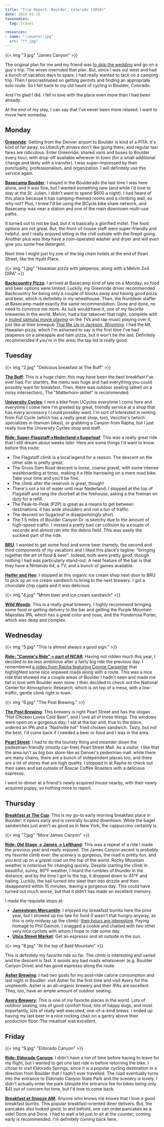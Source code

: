```yaml
---
title: "Trip Report: Boulder, Colorado (2018)"
date: 2019-01-13
taxonomies:
  tag: travel

resources:
- name: ":counter.jpg"
  src: "**.jpg"
---
```


{{< img "3.jpg" "James Canyon" >}}

The original plan for me and my friend was [to skip the
wedding](https://ericgar.com/2019/01/13/sonoma-2018/) and go on a guy's trip.
The wives overruled that plan. But, since I was out west and had a bunch of
vacation days to spare, I had really wanted to tack on a camping trip. Then I
procrastinated on getting permits and finding an appropriate solo route. So I
fell back to my old haunt of cycling in Boulder, Colorado.

And I'm glad I did. I fell in love with the place even more than I had been
already.

At the end of my stay, I can say that I've never been more relaxed. I want to
move here someday.

## Monday

**[Greenride](https://greenrideco.com/)**: Getting from the Denver airport to
Boulder is kind of a PITA: it's kind of far away, so Uber/Lyft drivers don't
like going there, and regular taxi fares are ridiculous. Enter Greenride:
shared vans and buses to Boulder every hour, with drop-off available wherever
in town (for a small additional change and likely with a transfer). I was
super-impressed by their punctuality, professionalism, and organization. I will
definitely use this service again.

**[Basecamp Boulder](https://basecampboulder.com/)**: I stayed in the
Boulderado the last time I was here alone, and it was fine, but I wanted
something new (and while I'd love to stay at the St. Julien, I didn't want to
spend $600 a night). I had heard of this place because it has camping-themed
rooms and a climbing wall, so why not? Plus, I knew I'd be using the BCycle
bike share network, and Basecamp was near a station and one of the main
downtown multi-use paths.

It turned out to not be bad, but it is basically a glorified motel. The food
options are not great. But, the front-of-house staff were super-friendly and
helpful, and I really enjoyed sitting in the chill outside with the firepit
going. Another plus was they have a coin-operated washer and dryer and will
even give you some free detergent.

Next time I might just try one of the big chain hotels at the end of Pearl
Street, like the Hyatt Place.

{{< img "1.jpg" "Hawaiian pizza with jalepenos, along with a Melvin 2x4 DIPA" >}}

**[Backcountry Pizza](https://backcountrypizzaandtaphouse.info/)**: I arrived
at Basecamp kind of late on a Monday, so food and beer options were limited.
Luckily, my Greenride driver recommended Backcountry for being only a couple of
blocks away and having good pizza and beer, which is definitely in my
wheelhouse. Then, the frontdesk staffer at Basecamp made exactly the same
recommendation. Done and done, no need to convince me more. As luck would have
it, one of my favorite breweries in the world, Melvin, had a bar takeover that
night, complete with a [muted samurai movie
playing](https://en.wikipedia.org/wiki/Zatoichi) on the TVs and rap music
playing over it, just like at their brewpub [Thai Me Up in Jackson,
Wyoming](https://ericgar.com/2016/09/27/jackson-2016-trip-report/). I had the
Mt. Hawaiian pizza, which I'm ashamed to say is the first time I've had
jalapenos on a pineapple and ham pizza, but it won't be the last. Definitely
recommended if you're in the area; the tap list is really good.

## Tuesday

{{< img "2.jpg" "Delicious breakfast at The Buff" >}}

**[The Buff](https://www.buffrestaurant.com/)**: This is a huge claim: this may
have been the best breakfast I've ever had. For starters, the menu was huge and
had everything you could possibly want for breakfast. Then, there was outdoor
seating (albeit on a noisy intersection), The "Matterhorn skillet" is
recommended.

**[University Cycles](https://ubikes.com/)**: I rent a bike from UCycles
everytime I come here and everytime I come here I'm greeted by great, friendly
service at a shop that has every accessory I could possibly want. I'm sort of
interested in renting from Full Cycle (which has a really great shop, too),
Vecchio's (which specializes in titanium bikes), or grabbing a Canyon from
Rapha, but I just really love the University Cycles shop and staff.

**[Ride:
Super-Flagstaff->Nederland->Sugarloaf](https://www.strava.com/activities/1850917612)**:
This was a really great ride that I still dream about weeks later. Here are
some things I'd want to know before this route:



*   The Flagstaff climb is a local legend for a reason. The descent on the
    other side is pretty great.
*   The Gross Dam Road descent is loose, coarse gravel, with some intense
    washboarding at times, making it a little harrowing on a mere road bike.
    Take your time and you'll be fine.
*   The climb after the reservoir is great, though!
*   There's not a lot of water until near Nederland: I stopped at the top of
    Flagstaff and rang the doorbell at the firehouse, asking a the fireman on
    duty for a refill.
*   The Peak-to-Peak (P2P) is great as a means to get between destinations: it
    has wide shoulders and not a ton of traffic.
*   The descent on Sugarloaf is disappointingly short. 
*   The 1.5 miles of Boulder Canyon Dr. is sketchy due to the amount of
    high-speed traffic. I missed a pretty bad car collision by a couple of
    seconds and almost ran into the debris field. This was easily the suckiest
    part of the ride.

**[BRU](https://bruboulder.com/)**: I wanted to get some food and some beer
(namely, the second and third components of my vacation) and I liked this
place's tagline: "bringing together the art of food & beer". Indeed, both were
pretty good, though nothing I had was particularly stand-out. A neat feature of
the bar is that they have a Nintendo 64, a TV, and a bunch of games available.

**[Heifer and Hen](http://www.heiferandthehen.com/)**: I stopped at this
organic ice cream shop next door to BRU to pick up an ice cream sandwich to
bring to the next brewery. I got a chocolate chip cajeta and it was delicious.

{{< img "4.jpg" "Mmm beer and ice cream sandwich" >}}

**[Wild Woods](http://www.wildwoodsbrewery.com/)**: This is a really great
brewery. I highly recommend bringing some food or getting delivery to the bar
and getting the Purple Mountain Majesties IPA, which has a great color and
nose, and the Ponderosa Porter, which was deep and complex.

## Wednesday

{{< img "5.jpg" "This is almost always a good sign." >}}

**[Ride: "Connie's Ride" + part of
NCAR](https://www.strava.com/activities/1852789594)**: Having not ridden much
this year, I decided to be less ambitious after a fairly big ride the previous
day. I remembered [a video from Rapha featuring Connie
Carpenter](https://www.rapha.cc/us/en_US/stories/rapha-rides-boulder) that
highlighted some nice unpaved roads along with a route. This was a nice ride
that showed me a couple areas of Boulder I hadn't seen and made me fall in love
with Boulder even more. I then decided to check out the National Center for
Atmospheric Research, which is on top of a mesa, with a low-traffic, gentle
climb right in town.

{{< img "6.jpg" "The Post Brewing." >}}

**[The Post Brewing](https://www.postbrewing.com/)**: This brewery is right
Pearl Street and has the slogan "Hot Chicken Loves Cold Beer", and I love all
of those things. The windows were open on a gorgeous day; I sat at the bar and,
true to the place, ordered an IPA and a "Nashville hot" fried chicken sandwich.
Tasty, but not the best. I'd come back if I needed a beer or food and I was in
the area.

**[Pearl Street](https://www.boulderdowntown.com/)**: I had to do the touristy
thing and meander down the pedestrian-friendly (mostly car-free) Pearl Street
Mall. As a visitor, I like that the area isn't as big box store-like as
Denver's pedestrian mall: while there are many chains, there are a bunch of
independent places too, and there are a lot of stores that are high quality. I
stopped in at Rapha to check out their sales and sat outside of Boxcar Coffee
Roasters with a delicious espresso.

I went to dinner at a friend's newly acquired house nearby, with their newly
acquired puppy, so nothing more to report.

## Thursday

**[Breakfast at The
Cup](https://www.boulderdowntown.com/go/the-cup-espresso-cafe)**: This is my
go-to early morning breakfast place in Boulder: it opens early and is centrally
located downtown. While the bagel sandwiches just aren't as good as in New
York, the cappuccino certainly is.

{{< img "7.jpg" "More James Canyon" >}}

**[Ride: Old Stage -> James ->
Lefthand](https://www.strava.com/activities/1855057136)**: This was a repeat of
a ride I made the previous year and really enjoyed. The James Canyon ascent is
probably my favorite climb ever: the scenery is gorgeous, the road is pretty
fun, and you end up on a gravel road on the top of the world. Rocky Mountain
weather is notorious for changing quickly. Despite starting the climb in
beautiful, sunny, 80°F weather, I heard the rumbles of thunder in the distance,
and by the time I got to the top, it dropped down to 45°F and hailing. Luckily,
the hail turned into sleet then into drizzle and then disappeared within 15
minutes, leaving a gorgeous day. This could have turned out much worse, but that it didn't has made an excellent memory.

I made the requisite stops at:

*   **[Jamestown Mercantile](http://www.jamestownmercantile.com)**: I enjoyed
    my breakfast burrito here the prior year, but I showed up too late for food
    (I wasn't that hungry anyway, as this is only midway up the climb): [their
    hours are interesting](http://www.jamestownmercantile.com/contacts). Paying
    homage to Phil Gaimon, I snagged a cookie and chatted with two other very
    nice cyclists with whom I hope to ride some day.
*   **[Utica Street
    Market](https://www.facebook.com/pages/Utica-Street-Market/516205298528093)**:
    Get an espresso and sit outside in the sun.

{{< img "8.jpg" "At the top of Bald Mountain" >}}

This is definitely my favorite ride so far. The climb is interesting and varied
and the descent is fast. It avoids any bad roads whatsoever (e.g. Boulder
Canyon Drive) and has good espresso along the route.

**[Asher Brewing](http://asherbrewing.com/):** I had two goals for my post-ride
calorie consumption and last night in Boudler: visit Asher for the first time
and visit Avery for the umpteenth. Asher is an all-organic brewery and their
IPAs are excellent. They, too, have an ample amount of outdoor seating.

**[Avery Brewery](https://www.averybrewing.com/)**: This is one of my favorite
places in the world. Lots of outdoor seating, lots of good comfort food, lots
of happy dogs, and most importantly, lots of really well executed,
one-of-a-kind brews. I ended up having my last beer in a nice rocking chair on
a gantry above their production floor. The meatloaf was excellent. 

## Friday

{{< img "9.jpg" "Eldorado Canyon" >}}

**[Ride: Eldorado Canyon](https://www.strava.com/activities/1856408765)**: I
didn't have a ton of time before having to leave for my flight, but I wanted to
get one last ride in before returning the bike. I chose to visit Eldorado
Springs, since it is a popular cycling destination in a direction from Boulder
that I hadn't ever travelled. The road eventually turns into the entrance to
Eldorado Canyon State Park and the scenery is lovely. I didn't actually enter
the park (despite the entrance fee for bikes being only $4) out of concern for
time, but I'd love to come back.

**[Breakfast at Snooze AM](https://snoozeeatery.com/)**: Anyone who knows me
knows that I love a good breakfast burrito. This popular breakfast-oriented
diner delivers. But, the pancakes also looked good; lo and behold, one can
order pancakes as a side! Done and Done. I had to wait a bit just to sit at the
counter; coming early is recommended. I'm definitely coming back here.
